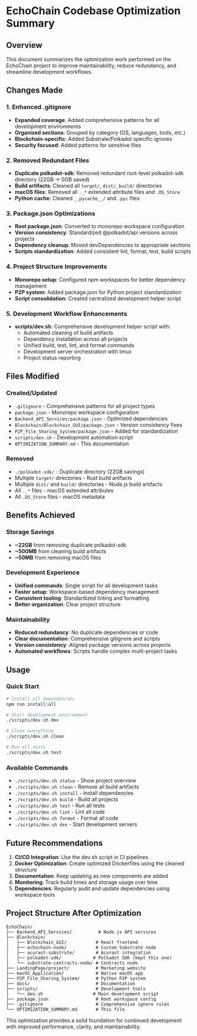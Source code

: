# EchoChain Codebase Optimization Summary

## Overview
This document summarizes the optimization work performed on the EchoChain project to improve maintainability, reduce redundancy, and streamline development workflows.

## Changes Made

### 1. Enhanced .gitignore
- **Expanded coverage**: Added comprehensive patterns for all development environments
- **Organized sections**: Grouped by category (OS, languages, tools, etc.)
- **Blockchain-specific**: Added Substrate/Polkadot specific ignores
- **Security focused**: Added patterns for sensitive files

### 2. Removed Redundant Files
- **Duplicate polkadot-sdk**: Removed redundant root-level polkadot-sdk directory (22GB → 0GB saved)
- **Build artifacts**: Cleaned all `target/`, `dist/`, `build/` directories
- **macOS files**: Removed all `._*` extended attribute files and `.DS_Store`
- **Python cache**: Cleaned `__pycache__/` and `.pyc` files

### 3. Package.json Optimizations
- **Root package.json**: Converted to monorepo workspace configuration
- **Version consistency**: Standardized @polkadot/api versions across projects
- **Dependency cleanup**: Moved devDependencies to appropriate sections
- **Scripts standardization**: Added consistent lint, format, test, build scripts

### 4. Project Structure Improvements
- **Monorepo setup**: Configured npm workspaces for better dependency management
- **P2P system**: Added package.json for Python project standardization
- **Script consolidation**: Created centralized development helper script

### 5. Development Workflow Enhancements
- **scripts/dev.sh**: Comprehensive development helper script with:
  - Automated cleaning of build artifacts
  - Dependency installation across all projects
  - Unified build, test, lint, and format commands
  - Development server orchestration with tmux
  - Project status reporting

## Files Modified

### Created/Updated
- `.gitignore` - Comprehensive patterns for all project types
- `package.json` - Monorepo workspace configuration
- `Backend_API_Services/package.json` - Optimized dependencies
- `Blockchain/Blockchain_GUI/package.json` - Version consistency fixes
- `P2P_File_Sharing_System/package.json` - Added for standardization
- `scripts/dev.sh` - Development automation script
- `OPTIMIZATION_SUMMARY.md` - This documentation

### Removed
- `./polkadot-sdk/` - Duplicate directory (22GB savings)
- Multiple `target/` directories - Rust build artifacts
- Multiple `dist/` and `build/` directories - Node.js build artifacts
- All `._*` files - macOS extended attributes
- All `.DS_Store` files - macOS metadata

## Benefits Achieved

### Storage Savings
- **~22GB** from removing duplicate polkadot-sdk
- **~500MB** from cleaning build artifacts
- **~50MB** from removing macOS files

### Development Experience
- **Unified commands**: Single script for all development tasks
- **Faster setup**: Workspace-based dependency management
- **Consistent tooling**: Standardized linting and formatting
- **Better organization**: Clear project structure

### Maintainability
- **Reduced redundancy**: No duplicate dependencies or code
- **Clear documentation**: Comprehensive gitignore and scripts
- **Version consistency**: Aligned package versions across projects
- **Automated workflows**: Scripts handle complex multi-project tasks

## Usage

### Quick Start
```bash
# Install all dependencies
npm run install:all

# Start development environment
./scripts/dev.sh dev

# Clean everything
./scripts/dev.sh clean

# Run all tests
./scripts/dev.sh test
```

### Available Commands
- `./scripts/dev.sh status` - Show project overview
- `./scripts/dev.sh clean` - Remove all build artifacts
- `./scripts/dev.sh install` - Install dependencies
- `./scripts/dev.sh build` - Build all projects
- `./scripts/dev.sh test` - Run all tests
- `./scripts/dev.sh lint` - Lint all code
- `./scripts/dev.sh format` - Format all code
- `./scripts/dev.sh dev` - Start development servers

## Future Recommendations

1. **CI/CD Integration**: Use the dev.sh script in CI pipelines
2. **Docker Optimization**: Create optimized Dockerfiles using the cleaned structure
3. **Documentation**: Keep updating as new components are added
4. **Monitoring**: Track build times and storage usage over time
5. **Dependencies**: Regularly audit and update dependencies using workspace tools

## Project Structure After Optimization

```
EchoChain/
├── Backend_API_Services/          # Node.js API services
├── Blockchain/
│   ├── Blockchain_GUI/           # React frontend
│   ├── echochain-node/           # Custom Substrate node
│   ├── acurast-substrate/        # Acurast integration
│   ├── polkadot-sdk/            # Polkadot SDK (kept this one)
│   └── substrate-contracts-node/ # Contracts node
├── LandingPage/project/          # Marketing website
├── macOS_Application/            # Native macOS app
├── P2P_File_Sharing_System/      # Python P2P system
├── docs/                         # Documentation
├── scripts/                      # Development tools
│   └── dev.sh                   # Main development script
├── package.json                  # Root workspace config
├── .gitignore                    # Comprehensive ignore rules
└── OPTIMIZATION_SUMMARY.md       # This file
```

This optimization provides a solid foundation for continued development with improved performance, clarity, and maintainability.